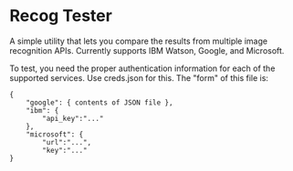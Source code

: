 Recog Tester
===

A simple utility that lets you compare the results from multiple image recognition APIs. Currently supports IBM Watson, Google, and Microsoft.

To test, you need the proper authentication information for each of the supported services. Use creds.json for this. The "form" of this file is:

	{
		"google": { contents of JSON file },
		"ibm": {
			"api_key":"..."
		},
		"microsoft": {
			"url":"...",
			"key":"..."
	}

